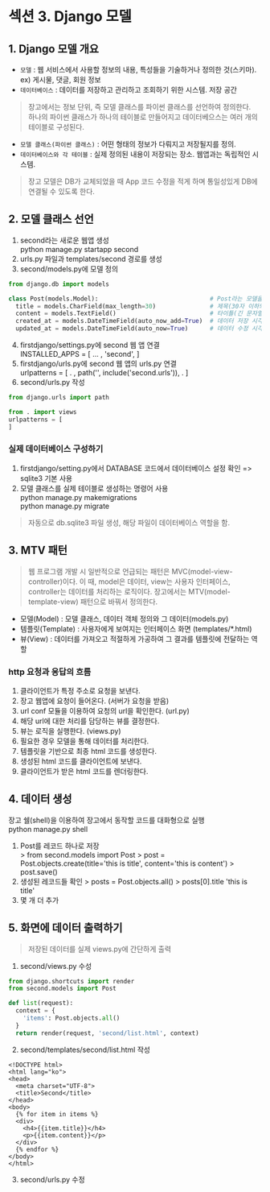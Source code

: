 # 섹션 3. Django 모델
## 1. Django 모델 개요
* `모델` : 웹 서비스에서 사용할 정보의 내용, 특성들을 기술하거나 정의한 것(스키마). ex) 게시물, 댓글, 회원 정보
* `데이터베이스` : 데이터를 저장하고 관리하고 조회하기 위한 시스템. 저장 공간
> 장고에서는 정보 단위, 즉 모델 클래스를 파이썬 클래스를 선언하여 정의한다.</br>
> 하나의 파이썬 클래스가 하나의 테이블로 만들어지고 데이터베으스는 여러 개의 테이블로 구성된다.

* `모델 클래스(파이썬 클래스)` : 어떤 형태의 정보가 다뤄지고 저장될지를 정의.
* `데이터베이스와 각 테이블` : 실제 정의된 내용이 저장되는 장소. 웹앱과는 독립적인 시스템.
> 장고 모델은 DB가 교체되었을 때 App 코드 수정을 적게 하며 통일성있게 DB에 연결될 수 있도록 한다.</br>

## 2. 모델 클래스 선언
1. second라는 새로운 웹앱 생성  
  python manage.py startapp second
2. urls.py 파일과 templates/second 경로를 생성  
3. second/models.py에 모델 정의  
  ```python
  from django.db import models
  
  class Post(models.Model):                               # Post라는 모델을 정의
    title = models.CharField(max_length=30)               # 제목(30자 이하의 문자열)
    content = models.TextField()                          # 타이틀(긴 문자열)
    created_at = models.DateTimeField(auto_now_add=True)  # 데이터 저장 시각
    updated_at = models.DateTimeField(auto_now=True)      # 데이터 수정 시각
  ```
4. firstdjango/settings.py에 second 웹 앱 연결  
  INSTALLED_APPS = [ ... , 'second', ]
5. firstdjango/urls.py에 second 웹 앱의 urls.py 연결  
  urlpatterns = [ . , path('', include('second.urls')), . ]
6. second/urls.py 작성  
  ```python
  from django.urls import path
  
  from . import views
  urlpatterns = [
  ]
  ```
### 실제 데이터베이스 구성하기
1. firstdjango/setting.py에서 DATABASE 코드에서 데이터베이스 설정 확인 => sqlite3 기본 사용  
2. 모델 클래스를 실제 테이블로 생성하는 명령어 사용  
  python manage.py makemigrations </br>
  python manage.py migrate
  > 자동으로 db.sqlite3 파일 생성, 해당 파일이 데이터베이스 역할을 함.

## 3. MTV 패턴
> 웹 프로그램 개발 시 일반적으로 언급되는 패턴은 MVC(model-view-controller)이다.
> 이 때, model은 데이터, view는 사용자 인터페이스, controller는 데이터를 처리하는 로직이다.
> 장고에서는 MTV(model-template-view) 패턴으로 바꿔서 정의한다.
* 모델(Model) : 모델 클래스, 데이터 객체 정의와 그 데이터(models.py)
* 템플릿(Template) : 사용자에게 보여지는 인터페이스 화면 (templates/*.html)
* 뷰(View) : 데이터를 가져오고 적절하게 가공하여 그 결과를 템플릿에 전달하는 역할

### http 요청과 응답의 흐름
1. 클라이언트가 특정 주소로 요청을 보낸다.
2. 장고 웹앱에 요청이 들어온다. (서버가 요청을 받음)
3. url conf 모듈을 이용하여 요청의 url을 확인한다. (url.py) 
4. 해당 url에 대한 처리를 담당하는 뷰를 결정한다.
5. 뷰는 로직을 실행한다. (views.py)
6. 필요한 경우 모델을 통해 데이터를 처리한다.
7. 템플릿을 기반으로 최종 html 코드를 생성한다.
8. 생성된 html 코드를 클라이언트에 보낸다.
9. 클라이언트가 받은 html 코드를 렌더링한다.

## 4. 데이터 생성
장고 쉘(shell)을 이용하여 장고에서 동작할 코드를 대화형으로 실행  
  python manage.py shell
  
  1) Post를 레코드 하나로 저장  
    > from second.models import Post
    > post = Post.objects.create(title='this is title', content='this is content')
    > post.save()  
  2) 생성된 레코드들 확인
    > posts = Post.objects.all()
    > posts[0].title
    'this is title'  
  3) 몇 개 더 추가

## 5. 화면에 데이터 출력하기
> 저장된 데이터를 실제 views.py에 간단하게 출력
1. second/views.py 수성  
  ```python
  from django.shortcuts import render
  from second.models import Post
  
  def list(request):
    context = {
      'items': Post.objects.all()
    }
    return render(request, 'second/list.html', context) 
  ```
2. second/templates/second/list.html 작성
  ```html5
  <!DOCTYPE html>
  <html lang="ko">
  <head>
    <meta charset="UTF-8">
    <title>Second</title>
  </head>
  <body>
    {% for item in items %}
    <div>
      <h4>{{item.title}}</h4>
      <p>{{item.content}}</p>
    </div>
    {% endfor %}
  </body>
  </html>
  ```
3. second/urls.py 수정
